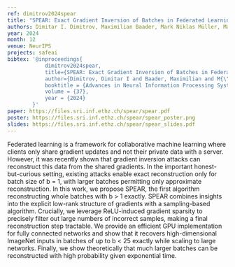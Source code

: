 ```yaml
---
ref: dimitrov2024spear
title: "SPEAR: Exact Gradient Inversion of Batches in Federated Learning"
authors: Dimitar I. Dimitrov, Maximilian Baader, Mark Niklas Müller, Martin Vechev
year: 2024
month: 12
venue: NeurIPS
projects: safeai
bibtex: '@inproceedings{
			dimitrov2024spear,
			title={SPEAR: Exact Gradient Inversion of Batches in Federated Learning},
			author={Dimitrov, Dimitar I and Baader, Maximilian and M{\"u}ller, Mark Niklas and Vechev, Martin},
			booktitle = {Advances in Neural Information Processing Systems},
			volume = {37},
			year = {2024}
		}'
paper: https://files.sri.inf.ethz.ch/spear/spear.pdf
poster: https://files.sri.inf.ethz.ch/spear/spear_poster.png
slides: https://files.sri.inf.ethz.ch/spear/spear_slides.pdf
---
```

Federated learning is a framework for collaborative machine learning where clients only share gradient updates and not their private data with a server. However, it was recently shown that gradient inversion attacks can reconstruct this data from the shared gradients. In the important honest-but-curious setting, existing attacks enable exact reconstruction only for batch size of b = 1, with larger batches permitting only approximate reconstruction. In this work, we propose SPEAR, the first algorithm reconstructing whole batches with b > 1 exactly. SPEAR combines insights into the explicit low-rank structure of gradients with a sampling-based algorithm. Crucially, we leverage ReLU-induced gradient sparsity to precisely filter out large numbers of incorrect samples, making a final reconstruction step tractable. We provide an efficient GPU implementation for fully connected networks and show that it recovers high-dimensional ImageNet inputs in batches of up to b < 25 exactly while scaling to large networks. Finally, we show theoretically that much larger batches can be reconstructed with high probability given exponential time.
